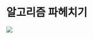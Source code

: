  
 # 알고리즘 파헤치기
 <div align="left">     
	<img src="https://img.shields.io/badge/Java-007396?style=flat&logo=Java&logoColor=white"/>  
</div>
